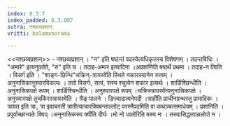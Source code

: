 ```yaml
---
index: 8.3.7
index_padded: 8.3.007
sutra: नश्छव्यप्रशान्
vritti: balamanorama

---
```

<<नश्छव्यप्रशान्>> - नश्छव्यप्रशान् । "न" इति षष्ठन्तं पदस्येत्यधिकृतस्य विशेषणम् । तदन्तविधिः । "अम्परे" इत्यनुवर्तते, "रु" इति च । तदाह-अम्पर इत्यादिना ।अप्रशा॑निति षष्ठर्थे प्रथमा । तदाह-न त्विति । विसर्ग इति । "शाङ्ग-छिन्धि"चक्रिन्-त्रायस्वे॑ति स्थिते नकारस्यानेन रुत्वम् । अनुनासिकानुस्वारविकल्पः । ततो विसर्गः, सत्वं, सस्य श्चुत्वेन शकार इत्यर्थः । शार्ङिंश्छिन्धीति । अनुनासिकपक्षे रूपम् । शार्ङिंश्चिन्धीति । अनुस्वारपक्षे रूपम् ।चक्रिंस्त्रायस्वे॑त्यनुनासिकपक्षे । अनुस्वारपक्षे तुचकिंरस्त्रायस्वे॑ति । त्रैङ् पालने । ङित्त्वादात्मनेपदी ।त्राही॑ति प्राचीनग्रन्थस्तु प्रामादिकः । त्रायत इति त्राः, त्रा इवाचरती त्रातीत्याचारक्विबन्ताल्लोट् परस्मैपदमिति वा कथञ्चत्समाधेयम् । प्रशानिति । प्रपूर्वाच्छाभ्यतेः क्विप् ।अनुनासिकस्य क्वी॑ति दीर्घः ।मो नो धातो॑रिति मस्य नः । तस्यासिद्धत्वान्नलोपो न । 
